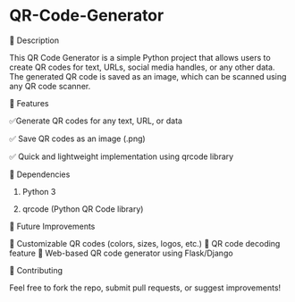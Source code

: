 # QR-Code-Generator

📌 Description

This QR Code Generator is a simple Python project that allows users to create QR codes for text, URLs, social media handles, or any other data. The generated QR code is saved as an image, which can be scanned using any QR code scanner.

🚀 Features

✅Generate QR codes for any text, URL, or data

✅ Save QR codes as an image (.png)

✅ Quick and lightweight implementation using qrcode library

📜 Dependencies

1. Python 3

2. qrcode (Python QR Code library)

🎯 Future Improvements

🚀 Customizable QR codes (colors, sizes, logos, etc.)
🚀 QR code decoding feature
🚀 Web-based QR code generator using Flask/Django

🤝 Contributing

Feel free to fork the repo, submit pull requests, or suggest improvements!
